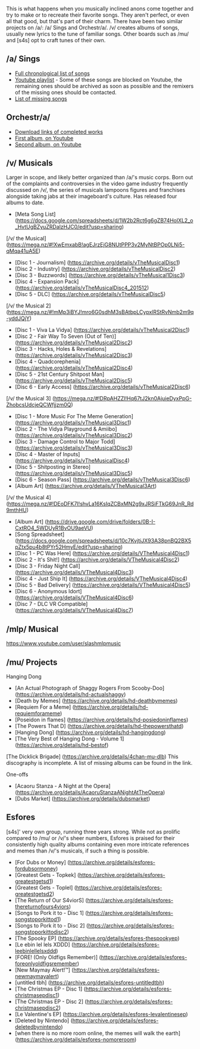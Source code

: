 This is what happens when you musically inclined anons come together and try to make or to recreate their favorite songs. They aren't perfect, or even all that good, but that's part of their charm. There have been two similar projects on /a/: /a/ Sings and Orchestr/a/. /v/ creates albums of songs, usually new lyrics to the tune of familiar songs. Other boards such as /mu/ and [s4s] opt to craft tunes of their own.

## /a/ Sings
* [Full chronological list of songs](https://docs.google.com/spreadsheets/d/18vFWtuh7gmwo5IwTg0wRBn1KIsfidsf9eCXGZcymbFU/edit#gid=0)
* [Youtube playlist](https://www.youtube.com/playlist?list=PLcBuIbmUXy1gF9seaYxkK116oNApr0VtA) - Some of these songs are blocked on Youtube, the remaining ones should be archived as soon as possible and the remixers of the missing ones should be contacted.
* [List of missing songs](http://pastebin.com/tqGWLRCY)

## Orchestr/a/
* [Download links of completed works](https://docs.google.com/document/d/1AzfIJRW8pSl4odYQ_X14oNqgG9qvrrn7M4Q6EsdL4Lg/edit)
* [First album, on Youtube](https://www.youtube.com/watch?v=Dq6yF7Kh4DY)
* [Second album, on Youtube](https://www.youtube.com/watch?v=ynux46-MhSY)

## /v/ Musicals
Larger in scope, and likely better organized than /a/'s music corps. Born out of the complaints and controversies in the video game industry frequently discussed on /v/, the series of musicals lampoons figures and franchises alongside taking jabs at their imageboard's culture. Has released four albums to date.
* [Meta Song List] (https://docs.google.com/spreadsheets/d/1W2b2Rct6g6gZB74HolXL2_o_HvtUgBZyuZRDalzHJC0/edit?usp=sharing)

[/v/ the Musical] (https://mega.nz/#!XwEmxabB!agEJrzEjG8NUtPPP3v2MyNtBPOp0LNi5-qMqa41uA5E)
* [Disc 1 - Journalism] (https://archive.org/details/vTheMusicalDisc1)
* [Disc 2 - Industry] (https://archive.org/details/vTheMusicalDisc2)
* [Disc 3 - Buzzwords] (https://archive.org/details/vTheMusical1Disc3)
* [Disc 4 - Expansion Pack] (https://archive.org/details/vTheMusicalDisc4_201512)
* [Disc 5 - DLC] (https://archive.org/details/vTheMusicalDisc5)

[/v/ the Musical 2] (https://mega.nz/#!mMp3iBYJ!mro6G0sdhM3sBAtbpLCypxlRStRvNmb2m9q-yddJQjY)
* [Disc 1 - Viva La Vidya] (https://archive.org/details/vTheMusical2Disc1)
* [Disc 2 - Fair Way To Seven (Out of Ten)] (https://archive.org/details/vTheMusical2Disc2)
* [Disc 3 - Hacks, Holes & Revelations] (https://archive.org/details/vTheMusical2Disc3)
* [Disc 4 - Quadcorephenia] (https://archive.org/details/vTheMusical2Disc4)
* [Disc 5 - 21st Century Shitpost Man] (https://archive.org/details/vTheMusical2Disc5)
* [Disc 6 - Early Access] (https://archive.org/details/vTheMusical2Disc6)

[/v/ the Musical 3] (https://mega.nz/#!DRpAHZZI!Hq67tJ2kn0AjuieDyxPpG-ZhobcsUdcjeQCWfjjzm0Q)
* [Disc 1 - More Music For The Meme Generation] (https://archive.org/details/vTheMusical3Disc1)
* [Disc 2 - The Vidya Playground & Amiibo] (https://archive.org/details/vTheMusical3Disc2)
* [Disc 3 - Damage Control to Major Todd] (https://archive.org/details/vTheMusical3Disc3)
* [Disc 4 - Master of Inputs] (https://archive.org/details/vTheMusicalDisc4)
* [Disc 5 - Shitposting in Stereo] (https://archive.org/details/vTheMusical3Disc5)
* [Disc 6 - Season Pass] (https://archive.org/details/vTheMusical3Disc6)
* [Album Art] (https://archive.org/details/VTheMusical3Art)

[/v/ the Musical 4] (https://mega.nz/#!DEoDFK7I!shvLa16KsIqZCBxMN2g9xJRSiFTkG69JnR_Rd9mthHU)
* [Album Art] (https://drive.google.com/drive/folders/0B-I-CxtRO4_5WDUyR1BvOU9aeVU)
* [Song Spreadsheet] (https://docs.google.com/spreadsheets/d/10c7KvjtiJX93A38pnBQ2BX5pZtx5pu4b8tPYr52HmyE/edit?usp=sharing)
* [Disc 1 - PC Was Here] (https://archive.org/details/VTheMusical4Disc1)
* [Disc 2 - It's Shit!] (https://archive.org/details/VTheMusical4Disc2)
* [Disc 3 - Friday Night Call] (https://archive.org/details/VTheMusical4Disc3)
* [Disc 4 - Just Ship It] (https://archive.org/details/VTheMusical4Disc4)
* [Disc 5 - Bad Delivery] (https://archive.org/details/VTheMusical4Disc5)
* [Disc 6 - Anonymous Idort] (https://archive.org/details/VTheMusical4Disc6)
* [Disc 7 - DLC VR Compatible] (https://archive.org/details/VTheMusical4Disc7)


## /mlp/ Musical
https://www.youtube.com/user/slashmlpmusic

## /mu/ Projects

Hanging Dong
* [An Actual Photograph of Shaggy Rogers From Scooby-Doo] (https://archive.org/details/hd-actualshaggy)
* [Death by Memes] (https://archive.org/details/hd-deathbymemes)
* [Requiem For a Meme] (https://archive.org/details/hd-requiemforameme)
* [Poseidon in flames] (https://archive.org/details/hd-posiedoninflames)
* [The Powers That D] (https://archive.org/details/hd-thepowersthatd)
* [Hanging Dong] (https://archive.org/details/hd-hangingdong)
* [The Very Best of Hanging Dong - Volume 1] (https://archive.org/details/hd-bestof)

[The Dicklick Brigade] (https://archive.org/details/4chan-mu-dlb)
This discography is incomplete. A list of missing albums can be found in the link.

One-offs
* [Acaoru Stanza - A Night at the Opera] (https://archive.org/details/AcaoruStanzaANightAtTheOpera)
* [Dubs Market] (https://archive.org/details/dubsmarket)

## Esfores
[s4s]' very own group, running three years strong. While not as prolific compared to /mu/ or /v/'s sheer numbers, Esfores is praised for their consistently high quality albums containing even more intricate references and memes than /v/'s musicals, if such a thing is possible.

* [For Dubs or Money] (https://archive.org/details/esfores-fordubsormoney)
* [Greatest Gets - Topkek] (https://archive.org/details/esfores-greatestgetsd1)
* [Greatest Gets - Toplel] (https://archive.org/details/esfores-greatestgetsd2)
* [The Return of Our S4viorS] (https://archive.org/details/esfores-thereturnofours4viors)
* [Songs to Pork it to - Disc 1] (https://archive.org/details/esfores-songstoporkittod1)
* [Songs to Pork it to - Disc 2] (https://archive.org/details/esfores-songstoporkittodisc2)
* [The Spooky EP] (https://archive.org/details/esfores-thespookyep)
* [Le ebin lel lels XDDD] (https://archive.org/details/esfores-leebinlellelsxddd)
* [FORE! (Only Oldfigs Remember)] (https://archive.org/details/esfores-foreonlyoldfigsremember)
* [New Maymay Alert!™] (https://archive.org/details/esfores-newmaymayalert)
* [untitled tbh] (https://archive.org/details/esfores-untitledtbh)
* [The Christmas EP - Disc 1] (https://archive.org/details/esfores-christmasepdisc1)
* [The Christmas EP - Disc 2] (https://archive.org/details/esfores-christmasepdisc2)
* [Le Valentine's EP] (https://archive.org/details/esfores-levalentinesep)
* [Deleted by Nintendo] (https://archive.org/details/esfores-deletedbynintendo)
* [when there is no more room online, the memes will walk the earth] (https://archive.org/details/esfores-nomoreroom)